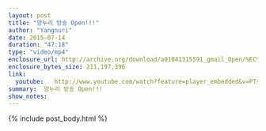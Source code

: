 ```yaml
---
layout: post
title: "양누리 방송 Open!!!"
author: "Yangnuri"
date: 2015-07-14
duration: "47:18"
type: "video/mp4"
enclosure_url: http://archive.org/download/a01041315591_gmail_Open/%EC%96%91%EB%88%84%EB%A6%AC%20%EB%B0%A9%EC%86%A1%20open!!!.mp4
enclosure_bytes_size: 211,197,396 
link:
  youtube:   http://www.youtube.com/watch?feature=player_embedded&v=PTshMfCKBpA
summary:  양누리 방송 Open!!!
show_notes:
---
```


{% include post_body.html %}
